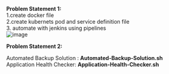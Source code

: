 <b>Problem Statement 1:</b> <br>
1.create docker file <br>
2.create kubernets pod and service definition file <br>
3. automate with jenkins using pipelines <br>
![image](https://github.com/Vishalsoni2017/wisecow/assets/76658874/331f409a-0ae7-4a93-ab17-c9aad23bb335)



<b>Problem Statement 2: </b><br>

Automated Backup Solution : <b>Automated-Backup-Solution.sh</b> <br>
Application Health Checker: <b>Application-Health-Checker.sh </b><br>
